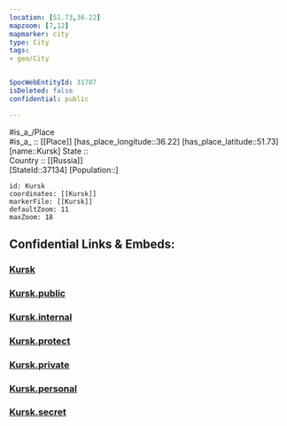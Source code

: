 ```yaml
---
location: [51.73,36.22] 
mapzoom: [7,12] 
mapmarker: city 
type: City
tags:
- geo/City


SpocWebEntityId: 31707
isDeleted: false
confidential: public

---
```

#is_a_/Place  
#is_a_ :: [[Place]] 
[has_place_longitude::36.22] 
[has_place_latitude::51.73] 
[name::Kursk] 
State ::  
Country :: [[Russia]]  
[StateId::37134] 
[Population::] 



```leaflet
id: Kursk
coordinates: [[Kursk]] 
markerFile: [[Kursk]] 
defaultZoom: 11 
maxZoom: 18
```


## Confidential Links & Embeds: 

### [Kursk](/_Standards/Earth/Continent/Europe/Europe~East/Russia/Russia~Central/Kursk_Oblast/City/Kursk.md) 

### [Kursk.public](/_public/Earth/Continent/Europe/Europe~East/Russia/Russia~Central/Kursk_Oblast/City/Kursk.public.md) 

### [Kursk.internal](/_internal/Earth/Continent/Europe/Europe~East/Russia/Russia~Central/Kursk_Oblast/City/Kursk.internal.md) 

### [Kursk.protect](/_protect/Earth/Continent/Europe/Europe~East/Russia/Russia~Central/Kursk_Oblast/City/Kursk.protect.md) 

### [Kursk.private](/_private/Earth/Continent/Europe/Europe~East/Russia/Russia~Central/Kursk_Oblast/City/Kursk.private.md) 

### [Kursk.personal](/_personal/Earth/Continent/Europe/Europe~East/Russia/Russia~Central/Kursk_Oblast/City/Kursk.personal.md) 

### [Kursk.secret](/_secret/Earth/Continent/Europe/Europe~East/Russia/Russia~Central/Kursk_Oblast/City/Kursk.secret.md)

